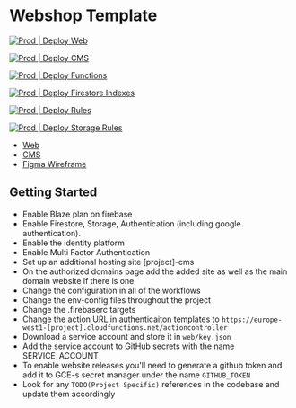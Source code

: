 # Webshop Template

[![Prod | Deploy Web](https://github.com/Jaspero/webshop-template/actions/workflows/webshop.yml/badge.svg)](https://github.com/Jaspero/webshop-template/actions/workflows/webshop.yml)

[![Prod | Deploy CMS](https://github.com/Jaspero/webshop-template/actions/workflows/cms.yml/badge.svg)](https://github.com/Jaspero/webshop-template/actions/workflows/cms.yml)

[![Prod | Deploy Functions](https://github.com/Jaspero/webshop-template/actions/workflows/functions.yml/badge.svg)](https://github.com/Jaspero/webshop-template/actions/workflows/functions.yml)

[![Prod | Deploy Firestore Indexes](https://github.com/Jaspero/webshop-template/actions/workflows/indexes.yml/badge.svg)](https://github.com/Jaspero/webshop-template/actions/workflows/indexes.yml)

[![Prod | Deploy Rules](https://github.com/Jaspero/webshop-template/actions/workflows/rules.yml/badge.svg)](https://github.com/Jaspero/webshop-template/actions/workflows/rules.yml)

[![Prod | Deploy Storage Rules](https://github.com/Jaspero/webshop-template/actions/workflows/storage.yml/badge.svg)](https://github.com/Jaspero/webshop-template/actions/workflows/storage.yml)

- [Web](https://wonkawave.web.app/)
- [CMS](https://wonkawave-cms.web.app/)
- [Figma Wireframe](https://www.figma.com/file/Pb7saI2I3K9cUzVTPDdwkK/shopify-wireframe?type=design&node-id=0-1&mode=design&t=zCZIj2pcwiuDl1BE-0)

## Getting Started

- Enable Blaze plan on firebase
- Enable Firestore, Storage, Authentication (including google authentication).
- Enable the identity platform
- Enable Multi Factor Authentication
- Set up an additional hosting site [project]-cms
- On the authorized domains page add the added site as well as the main domain website if there is one
- Change the configuration in all of the workflows
- Change the env-config files throughout the project
- Change the .firebaserc targets
- Change the action URL in authenticaiton templates to `https://europe-west1-[project].cloudfunctions.net/actioncontroller`
- Download a service account and store it in `web/key.json`
- Add the service account to GitHub secrets with the name SERVICE_ACCOUNT
- To enable website releases you'll need to generate a github token and add it to GCE-s secret manager under the name `GITHUB_TOKEN`
- Look for any `TODO(Project Specific)` references in the codebase and update them accordingly
